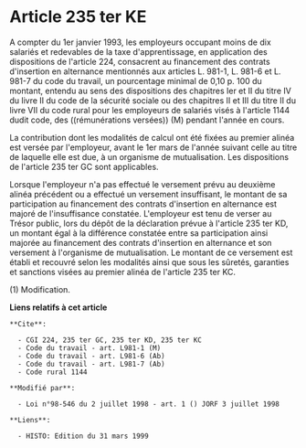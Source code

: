 # Article 235 ter KE

A compter du 1er janvier 1993, les employeurs occupant moins de dix salariés et redevables de la taxe d'apprentissage, en
application des dispositions de l'article 224, consacrent au financement des contrats d'insertion en alternance mentionnés
aux articles L. 981-1, L. 981-6 et L. 981-7 du code du travail, un pourcentage minimal de 0,10 p. 100 du montant, entendu au
sens des dispositions des chapitres Ier et II du titre IV du livre II du code de la sécurité sociale ou des chapitres II et
III du titre II du livre VII du code rural pour les employeurs de salariés visés à l'article 1144 dudit code, des
((rémunérations versées)) (M) pendant l'année en cours.

La contribution dont les modalités de calcul ont été fixées au premier alinéa est versée par l'employeur, avant le 1er mars
de l'année suivant celle au titre de laquelle elle est due, à un organisme de mutualisation. Les dispositions de l'article
235 ter GC sont applicables.

Lorsque l'employeur n'a pas effectué le versement prévu au deuxième alinéa précédent ou a effectué un versement insuffisant,
le montant de sa participation au financement des contrats d'insertion en alternance est majoré de l'insuffisance constatée.
L'employeur est tenu de verser au Trésor public, lors du dépôt de la déclaration prévue à l'article 235 ter KD, un montant
égal à la différence constatée entre sa participation ainsi majorée au financement des contrats d'insertion en alternance et
son versement à l'organisme de mutualisation. Le montant de ce versement est établi et recouvré selon les modalités ainsi que
sous les sûretés, garanties et sanctions visées au premier alinéa de l'article 235 ter KC.

(1) Modification.

**Liens relatifs à cet article**

	**Cite**:

	  - CGI 224, 235 ter GC, 235 ter KD, 235 ter KC
	  - Code du travail - art. L981-1 (M)
	  - Code du travail - art. L981-6 (Ab)
	  - Code du travail - art. L981-7 (Ab)
	  - Code rural 1144

	**Modifié par**:

	  - Loi n°98-546 du 2 juillet 1998 - art. 1 () JORF 3 juillet 1998

	**Liens**:

	  - HISTO: Edition du 31 mars 1999
